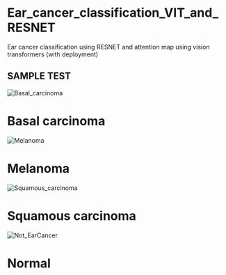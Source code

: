 # Ear_cancer_classification_VIT_and_RESNET
Ear cancer classification using RESNET and attention map using vision transformers (with deployment)

## SAMPLE TEST
![Basal_carcinoma](https://github.com/fifaak/Ear_cancer_classification_VIT_and_RESNET/assets/63219566/9752b3c2-b976-47a9-a410-73eee61bcb99)
# Basal carcinoma
![Melanoma](https://github.com/fifaak/Ear_cancer_classification_VIT_and_RESNET/assets/63219566/8cf3c4bb-389d-48b1-b0ec-26e11e4cec65)
# Melanoma
![Squamous_carcinoma](https://github.com/fifaak/Ear_cancer_classification_VIT_and_RESNET/assets/63219566/d6cb543a-5691-4786-95c6-e3bb0ae93d34)
# Squamous carcinoma
![Not_EarCancer](https://github.com/fifaak/Ear_cancer_classification_VIT_and_RESNET/assets/63219566/10811d8f-c930-4317-9b3c-08ba40115605)
# Normal
